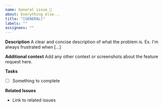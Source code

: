 ```yaml
---
name: General issue 🧺
about: Everything else...
title: "[GENERAL]"
labels: ""
assignees: ""
---
```


**Description**
A clear and concise description of what the problem is. Ex. I'm always frustrated when [...]

**Additional context**
Add any other context or screenshots about the feature request here.

**Tasks**

- [ ] Something to complete

**Related Issues**

- Link to related issues
